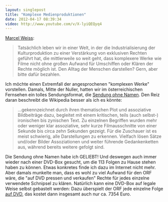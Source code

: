 ```yaml
---
layout: singlepost
title: "Komplexe Medienproduktionen"
date: 2012-04-17 08:39:34
video: http://www.youtube.com/v/X-lyiQEQyq4
---
```

[Marcel Weiss](http://www.neunetz.com/2012/04/16/eine-alltagswelt-aus-urheberrechtlich-geschuetzten-dingen):
>Tatsächlich leben wir in einer Welt, in der die Industrialisierung der Kulturproduktion zu einer Verstärkung von exklusiven Rechten geführt hat, die mittlerweile so weit geht, dass komplexere Werke wie Filme nicht ohne großen Aufwand für Umschiffen oder Klären der Rechte möglich ist. Den Alltag der Menschen darstellen? Gern, aber bitte dafür bezahlen.

Ich möchte einen Extremfall der angesprochenen &quot;komplexen Werke&quot; vorstellen. Damals, Mitte der Nuller, hatten wir im österreichischen Fernsehen ein tolles Sendungsformat, die [Sendung ohne Namen](http://de.wikipedia.org/wiki/Sendung_ohne_Namen). Den Reiz daran beschreibt die Wikipedia besser als ich es könnte:

>...gekennzeichnet durch ihren thematischen Plot und assoziative Bildbeiträge dazu, begleitet mit einem kritischen, teils (auch selbst-) ironischen bis zynischen Text. Zu einzelnen Begriffen wurden mehr oder weniger klar assoziative, sehr kurze Filmausschnitte von einer Sekunde bis circa zehn Sekunden gezeigt. Für die Zuschauer ist es meist schwierig, alle Darstellungen zu erkennen. Vielfach lösen Sätze und/oder Bilder Assoziationen und weiter führende Gedankenketten aus, während bereits weitere gefolgt sind.

Die Sendung ohne Namen habe ich GELIEBT! Und deswegen auch immer wieder nach einer DVD-Box gesucht, um die 113 Folgen zu Hause stehen haben zu können. Etwas konkretes finde ich dazu im Internet nicht mehr. Aber damals munkelte man, dass es wohl zu viel Aufwand für den ORF wäre, die &quot;auf DVD pressen und verkaufen&quot; Rechte für jedes einzelne verwendete Schnipsel zu klären. Natürlich kann eine DVD-Box auf legale Weise selbst gebastelt werden: Dazu überspielt der ORF jede einzelne Folge [auf DVD](http://kundendienst.orf.at/service/angebote/video.html), das kostet dann insgesamt auch nur ca. 7354 Euro.